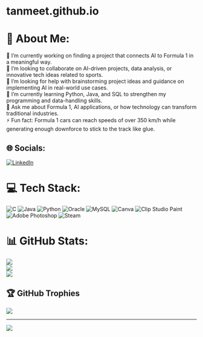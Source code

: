 # tanmeet.github.io
# 💫 About Me:
🔭 I’m currently working on finding a project that connects AI to Formula 1 in a meaningful way.<br>🕺 I’m looking to collaborate on AI-driven projects, data analysis, or innovative tech ideas related to sports.<br>🤝 I’m looking for help with brainstorming project ideas and guidance on implementing AI in real-world use cases.<br>🌱 I’m currently learning Python, Java, and SQL to strengthen my programming and data-handling skills.<br>💬 Ask me about Formula 1, AI applications, or how technology can transform traditional industries.<br>⚡ Fun fact: Formula 1 cars can reach speeds of over 350 km/h while generating enough downforce to stick to the track like glue.


## 🌐 Socials:
[![LinkedIn](https://img.shields.io/badge/LinkedIn-%230077B5.svg?logo=linkedin&logoColor=white)](https://linkedin.com/in/https://www.linkedin.com/in/tanmeet-kaur-komal/overlay/about-this-profile/?lipi=urn%3Ali%3Apage%3Ad_flagship3_profile_view_base%3BC2ef3lDcS7OnCeOJRDctbA%3D%3D) 

# 💻 Tech Stack:
![C](https://img.shields.io/badge/c-%2300599C.svg?style=flat-square&logo=c&logoColor=white) ![Java](https://img.shields.io/badge/java-%23ED8B00.svg?style=flat-square&logo=openjdk&logoColor=white) ![Python](https://img.shields.io/badge/python-3670A0?style=flat-square&logo=python&logoColor=ffdd54) ![Oracle](https://img.shields.io/badge/Oracle-F80000?style=flat-square&logo=oracle&logoColor=white) ![MySQL](https://img.shields.io/badge/mysql-4479A1.svg?style=flat-square&logo=mysql&logoColor=white) ![Canva](https://img.shields.io/badge/Canva-%2300C4CC.svg?style=flat-square&logo=Canva&logoColor=white) ![Clip Studio Paint](https://img.shields.io/badge/ClipStudioPaint-%23CFD3D3.svg?style=flat-square&logo=ClipStudioPaint&logoColor=white) ![Adobe Photoshop](https://img.shields.io/badge/adobe%20photoshop-%2331A8FF.svg?style=flat-square&logo=adobe%20photoshop&logoColor=white) ![Steam](https://img.shields.io/badge/steam-%23000000.svg?style=flat-square&logo=steam&logoColor=white)
# 📊 GitHub Stats:
![](https://github-readme-stats.vercel.app/api?username=Tanmeet-25&theme=dark&hide_border=false&include_all_commits=false&count_private=false)<br/>
![](https://nirzak-streak-stats.vercel.app/?user=Tanmeet-25&theme=dark&hide_border=false)<br/>
![](https://github-readme-stats.vercel.app/api/top-langs/?username=Tanmeet-25&theme=dark&hide_border=false&include_all_commits=false&count_private=false&layout=compact)

## 🏆 GitHub Trophies
![](https://github-profile-trophy.vercel.app/?username=Tanmeet-25&theme=radical&no-frame=false&no-bg=true&margin-w=4)

---
[![](https://visitcount.itsvg.in/api?id=Tanmeet-25&icon=0&color=0)](https://visitcount.itsvg.in)

<!-- Proudly created with GPRM ( https://gprm.itsvg.in ) -->
